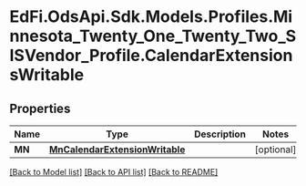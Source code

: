 # EdFi.OdsApi.Sdk.Models.Profiles.Minnesota_Twenty_One_Twenty_Two_SISVendor_Profile.CalendarExtensionsWritable
## Properties

Name | Type | Description | Notes
------------ | ------------- | ------------- | -------------
**MN** | [**MnCalendarExtensionWritable**](MnCalendarExtensionWritable.md) |  | [optional] 

[[Back to Model list]](../README.md#documentation-for-models) [[Back to API list]](../README.md#documentation-for-api-endpoints) [[Back to README]](../README.md)

